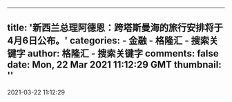 
---
title: '新西兰总理阿德恩：跨塔斯曼海的旅行安排将于4月6日公布。'
categories: 
    - 金融
    - 格隆汇 - 搜索关键字
author: 格隆汇 - 搜索关键字
comments: false
date: Mon, 22 Mar 2021 11:12:29 GMT
thumbnail: ''
---

<div>   
2021-03-22 11:12:29  
</div>
            